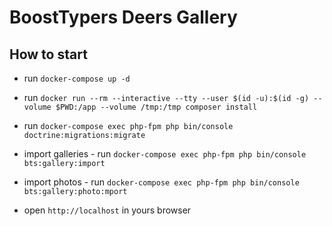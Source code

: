 # BoostTypers Deers Gallery

## How to start

- run `docker-compose up -d`

- run `docker run --rm --interactive --tty --user $(id -u):$(id -g) --volume $PWD:/app --volume /tmp:/tmp composer install`

- run `docker-compose exec php-fpm php bin/console doctrine:migrations:migrate`

- import galleries - run `docker-compose exec php-fpm php bin/console bts:gallery:import`
  
- import photos - run `docker-compose exec php-fpm php bin/console bts:gallery:photo:mport`

- open `http://localhost` in yours browser
